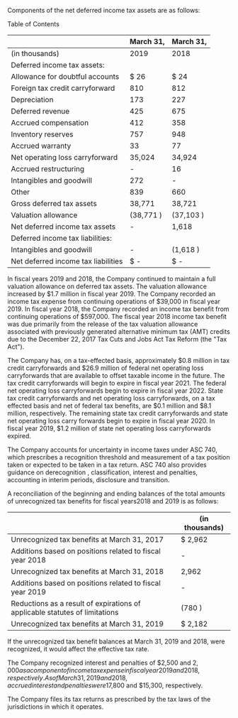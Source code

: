 Components of the net deferred income tax assets are as follows:

Table of Contents

|                                     | March 31,   | March 31,   |
|-------------------------------------|-------------|-------------|
| (in thousands)                      | 2019        | 2018        |
| Deferred income tax assets:         |             |             |
| Allowance for doubtful accounts     | $ 26        | $ 24        |
| Foreign tax credit carryforward     | 810         | 812         |
| Depreciation                        | 173         | 227         |
| Deferred revenue                    | 425         | 675         |
| Accrued compensation                | 412         | 358         |
| Inventory reserves                  | 757         | 948         |
| Accrued warranty                    | 33          | 77          |
| Net operating loss carryforward     | 35,024      | 34,924      |
| Accrued restructuring               | -           | 16          |
| Intangibles and goodwill            | 272         | -           |
| Other                               | 839         | 660         |
| Gross deferred tax assets           | 38,771      | 38,721      |
| Valuation allowance                 | (38,771 )   | (37,103 )   |
| Net deferred income tax assets      | -           | 1,618       |
| Deferred income tax liabilities:    |             |             |
| Intangibles and goodwill            | -           | (1,618 )    |
| Net deferred income tax liabilities | $ -         | $ -         |

In fiscal years 2019 and 2018, the Company continued to maintain a full valuation allowance on deferred tax assets. The valuation allowance increased by $1.7 million in fiscal year 2019. The Company recorded an income tax expense from continuing operations of $39,000 in fiscal year 2019. In fiscal year 2018, the Company recorded an income tax benefit from continuing operations of $597,000. The fiscal year 2018 income tax benefit was due primarily from the release of the tax valuation allowance associated with previously generated alternative minimum tax (AMT) credits due to the December 22, 2017 Tax Cuts and Jobs Act Tax Reform (the "Tax Act").

The Company has, on a tax-effected basis, approximately $0.8 million in tax credit carryforwards and $26.9 million of federal net operating loss carryforwards that are available to offset taxable income in the future. The tax credit carryforwards will begin to expire in fiscal year 2021. The federal net operating loss carryforwards begin to expire in fiscal year 2022. State tax credit carryforwards and net operating loss carryforwards, on a tax effected basis and net of federal tax benefits, are $0.1 million and $8.1 million, respectively. The remaining state tax credit carryforwards and state net operating loss carry forwards begin to expire in fiscal year 2020. In fiscal year 2019, $1.2 million of state net operating loss carryforwards expired.

The Company accounts for uncertainty in income taxes under ASC 740, which prescribes a recognition threshold and measurement of a tax position taken or expected to be taken in a tax return. ASC 740 also provides guidance on derecognition , classification, interest and penalties, accounting in interim periods, disclosure and transition.

A reconciliation of the beginning and ending balances of the total amounts of unrecognized tax benefits for fiscal years2018 and 2019 is as follows:

|                                                                             | (in thousands)   |
|-----------------------------------------------------------------------------|------------------|
| Unrecognized tax benefits at March 31, 2017                                 | $ 2,962          |
| Additions based on positions related to fiscal year 2018                    | -                |
| Unrecognized tax benefits at March 31, 2018                                 | 2,962            |
| Additions based on positions related to fiscal year 2019                    | -                |
| Reductions as a result of expirations of applicable statutes of limitations | (780 )           |
| Unrecognized tax benefits at March 31, 2019                                 | $ 2,182          |

If the unrecognized tax benefit balances at March 31, 2019 and 2018, were recognized, it would affect the effective tax rate.

The Company recognized interest and penalties of $2,500 and $2,000 as a component of income tax expense in fiscal year2019 and 2018, respectively. As of March 31, 2019 and 2018, accrued interest and penalties were$17,800 and $15,300, respectively.

The Company files its tax returns as prescribed by the tax laws of the jurisdictions in which it operates.